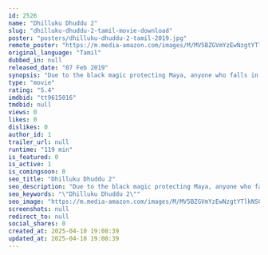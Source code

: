 ```yaml
---
id: 2526
name: "Dhilluku Dhuddu 2"
slug: "dhilluku-dhuddu-2-tamil-movie-download"
poster: "posters/dhilluku-dhuddu-2-tamil-2019.jpg"
remote_poster: "https://m.media-amazon.com/images/M/MV5BZGVmYzEwNzgtYTlkNS00MDAxLWE2MDQtNjY0ZDJiMGRhYjc4XkEyXkFqcGc@._V1_SX300.jpg"
original_language: "Tamil"
dubbed_in: null
released_date: "07 Feb 2019"
synopsis: "Due to the black magic protecting Maya, anyone who falls in love with her ends up mysteriously killed, so Vijay tries to get rid of the magic."
type: "movie"
rating: "5.4"
imdbid: "tt9615016"
tmdbid: null
views: 0
likes: 0
dislikes: 0
author_id: 1
trailer_url: null
runtime: "119 min"
is_featured: 0
is_active: 1
is_comingsoon: 0
seo_title: "Dhilluku Dhuddu 2"
seo_description: "Due to the black magic protecting Maya, anyone who falls in love with her ends up mysteriously killed, so Vijay tries to get rid of the magic."
seo_keywords: "\"Dhilluku Dhuddu 2\""
seo_image: "https://m.media-amazon.com/images/M/MV5BZGVmYzEwNzgtYTlkNS00MDAxLWE2MDQtNjY0ZDJiMGRhYjc4XkEyXkFqcGc@._V1_SX300.jpg"
screenshots: null
redirect_to: null
social_shares: 0
created_at: 2025-04-10 19:08:39
updated_at: 2025-04-10 19:08:39
---
```


